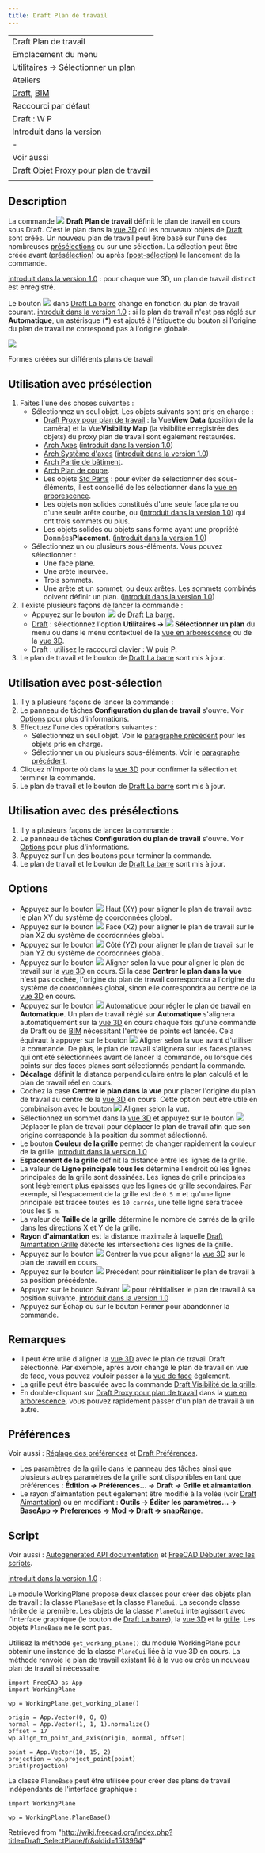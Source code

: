 ```yaml
---
title: Draft Plan de travail
---
```

|  |
| --- |
| Draft Plan de travail |
| Emplacement du menu |
| Utilitaires → Sélectionner un plan |
| Ateliers |
| [Draft](/Draft_Workbench/fr "Draft Workbench/fr"), [BIM](/BIM_Workbench/fr "BIM Workbench/fr") |
| Raccourci par défaut |
| Draft : W P |
| Introduit dans la version |
| - |
| Voir aussi |
| [Draft Objet Proxy pour plan de travail](/Draft_WorkingPlaneProxy/fr "Draft WorkingPlaneProxy/fr") |
|  |

## Description

La commande ![](/images/Draft_SelectPlane.svg) **Draft Plan de travail** définit le plan de travail en cours sous Draft. C'est le plan dans la [vue 3D](/3D_view/fr "3D view/fr") où les nouveaux objets de [Draft](/Draft_Workbench/fr "Draft Workbench/fr") sont créés. Un nouveau plan de travail peut être basé sur l'une des nombreuses [présélections](#Utilisation_avec_des_présélections) ou sur une sélection. La sélection peut être créée avant ([présélection](#Utilisation_avec_présélection)) ou après ([post-sélection](#Utilisation_avec_post-sélection)) le lancement de la commande.

[introduit dans la version 1.0](/Release_notes_1.0/fr "Release notes 1.0/fr") : pour chaque vue 3D, un plan de travail distinct est enregistré.

Le bouton ![](/images/Draft_tray_button_plane.png) dans [Draft La barre](/Draft_Tray/fr "Draft Tray/fr") change en fonction du plan de travail courant. [introduit dans la version 1.0](/Release_notes_1.0/fr "Release notes 1.0/fr") : si le plan de travail n'est pas réglé sur **Automatique**, un astérisque (**\***) est ajouté à l'étiquette du bouton si l'origine du plan de travail ne correspond pas à l'origine globale.

![](/images/WorkingPlane_example.png)

Formes créées sur différents plans de travail

## Utilisation avec présélection

1. Faites l'une des choses suivantes :
   * Sélectionnez un seul objet. Les objets suivants sont pris en charge :
     + [Draft Proxy pour plan de travail](/Draft_WorkingPlaneProxy/fr "Draft WorkingPlaneProxy/fr") : la Vue**View Data** (position de la caméra) et la Vue**Visibility Map** (la visibilité enregistrée des objets) du proxy plan de travail sont également restaurées.
     + [Arch Axes](/Arch_Axis/fr "Arch Axis/fr") ([introduit dans la version 1.0](/Release_notes_1.0/fr "Release notes 1.0/fr"))
     + [Arch Système d'axes](/Arch_AxisSystem/fr "Arch AxisSystem/fr") ([introduit dans la version 1.0](/Release_notes_1.0/fr "Release notes 1.0/fr"))
     + [Arch Partie de bâtiment](/Arch_BuildingPart/fr "Arch BuildingPart/fr").
     + [Arch Plan de coupe](/Arch_SectionPlane/fr "Arch SectionPlane/fr").
     + Les objets [Std Parts](/Std_Part/fr "Std Part/fr") : pour éviter de sélectionner des sous-éléments, il est conseillé de les sélectionner dans la [vue en arborescence](/Tree_view/fr "Tree view/fr").
     + Les objets non solides constitués d'une seule face plane ou d'une seule arête courbe, ou ([introduit dans la version 1.0](/Release_notes_1.0/fr "Release notes 1.0/fr")) qui ont trois sommets ou plus.
     + Les objets solides ou objets sans forme ayant une propriété Données**Placement**. ([introduit dans la version 1.0](/Release_notes_1.0/fr "Release notes 1.0/fr"))
   * Sélectionnez un ou plusieurs sous-éléments. Vous pouvez sélectionner :
     + Une face plane.
     + Une arête incurvée.
     + Trois sommets.
     + Une arête et un sommet, ou deux arêtes. Les sommets combinés doivent définir un plan. ([introduit dans la version 1.0](/Release_notes_1.0/fr "Release notes 1.0/fr"))
2. Il existe plusieurs façons de lancer la commande :
   * Appuyez sur le bouton ![](/images/Draft_tray_button_plane.png) de [Draft La barre](/Draft_Tray/fr "Draft Tray/fr").
   * [Draft](/Draft_Workbench/fr "Draft Workbench/fr") : sélectionnez l'option **Utilitaires → ![](/images/Draft_SelectPlane.svg) Sélectionner un plan** du menu ou dans le menu contextuel de la [vue en arborescence](/Tree_view/fr "Tree view/fr") ou de la [vue 3D](/3D_view/fr "3D view/fr").
   * Draft : utilisez le raccourci clavier : W puis P.
3. Le plan de travail et le bouton de [Draft La barre](/Draft_Tray/fr "Draft Tray/fr") sont mis à jour.

## Utilisation avec post-sélection

1. Il y a plusieurs façons de lancer la commande :
2. Le panneau de tâches **Configuration du plan de travail** s'ouvre. Voir [Options](#Options) pour plus d'informations.
3. Effectuez l'une des opérations suivantes :
   * Sélectionnez un seul objet. Voir le [paragraphe précédent](#Utilisation_avec_présélection) pour les objets pris en charge.
   * Sélectionner un ou plusieurs sous-éléments. Voir le [paragraphe précédent](#Utilisation_avec_présélection).
4. Cliquez n'importe où dans la [vue 3D](/3D_view/fr "3D view/fr") pour confirmer la sélection et terminer la commande.
5. Le plan de travail et le bouton de [Draft La barre](/Draft_Tray/fr "Draft Tray/fr") sont mis à jour.

## Utilisation avec des présélections

1. Il y a plusieurs façons de lancer la commande :
2. Le panneau de tâches **Configuration du plan de travail** s'ouvre. Voir [Options](#Options) pour plus d'informations.
3. Appuyez sur l'un des boutons pour terminer la commande.
4. Le plan de travail et le bouton de [Draft La barre](/Draft_Tray/fr "Draft Tray/fr") sont mis à jour.

## Options

* Appuyez sur le bouton ![](/images/View-top.svg) Haut (XY) pour aligner le plan de travail avec le plan XY du système de coordonnées global.
* Appuyez sur le bouton ![](/images/View-front.svg) Face (XZ) pour aligner le plan de travail sur le plan XZ du système de coordonnées global.
* Appuyez sur le bouton ![](/images/View-right.svg) Côté (YZ) pour aligner le plan de travail sur le plan YZ du système de coordonnées global.
* Appuyez sur le bouton ![](/images/View-isometric.svg) Aligner selon la vue pour aligner le plan de travail sur la [vue 3D](/3D_view/fr "3D view/fr") en cours. Si la case **Centrer le plan dans la vue** n'est pas cochée, l'origine du plan de travail correspondra à l'origine du système de coordonnées global, sinon elle correspondra au centre de la [vue 3D](/3D_view/fr "3D view/fr") en cours.
* Appuyez sur le bouton ![](/images/View-axonometric.svg) Automatique pour régler le plan de travail en **Automatique**. Un plan de travail réglé sur **Automatique** s'alignera automatiquement sur la [vue 3D](/3D_view/fr "3D view/fr") en cours chaque fois qu'une commande de Draft ou de [BIM](/BIM_Workbench/fr "BIM Workbench/fr") nécessitant l'entrée de points est lancée. Cela équivaut à appuyer sur le bouton ![](/images/View-isometric.svg) Aligner selon la vue avant d'utiliser la commande. De plus, le plan de travail s'alignera sur les faces planes qui ont été sélectionnées avant de lancer la commande, ou lorsque des points sur des faces planes sont sélectionnés pendant la commande.
* **Décalage** définit la distance perpendiculaire entre le plan calculé et le plan de travail réel en cours.
* Cochez la case **Centrer le plan dans la vue** pour placer l'origine du plan de travail au centre de la [vue 3D](/3D_view/fr "3D view/fr") en cours. Cette option peut être utile en combinaison avec le bouton ![](/images/View-isometric.svg) Aligner selon la vue.
* Sélectionnez un sommet dans la [vue 3D](/3D_view/fr "3D view/fr") et appuyez sur le bouton ![](/images/Draft_Move.svg) Déplacer le plan de travail pour déplacer le plan de travail afin que son origine corresponde à la position du sommet sélectionné.
* Le bouton **Couleur de la grille** permet de changer rapidement la couleur de la grille. [introduit dans la version 1.0](/Release_notes_1.0/fr "Release notes 1.0/fr")
* **Espacement de la grille** définit la distance entre les lignes de la grille.
* La valeur de **Ligne principale tous les** détermine l'endroit où les lignes principales de la grille sont dessinées. Les lignes de grille principales sont légèrement plus épaisses que les lignes de grille secondaires. Par exemple, si l'espacement de la grille est de `0.5 m` et qu'une ligne principale est tracée toutes les `10 carrés`, une telle ligne sera tracée tous les `5 m`.
* La valeur de **Taille de la grille** détermine le nombre de carrés de la grille dans les directions X et Y de la grille.
* **Rayon d'aimantation** est la distance maximale à laquelle [Draft Aimantation Grille](/Draft_Snap_Grid/fr "Draft Snap Grid/fr") détecte les intersections des lignes de la grille.
* Appuyez sur le bouton ![](/images/View-fullscreen.svg) Centrer la vue pour aligner la [vue 3D](/3D_view/fr "3D view/fr") sur le plan de travail en cours.
* Appuyez sur le bouton ![](/images/Sel-back.svg) Précédent pour réinitialiser le plan de travail à sa position précédente.
* Appuyez sur le bouton Suivant ![](/images/Sel-forward.svg) pour réinitialiser le plan de travail à sa position suivante. [introduit dans la version 1.0](/Release_notes_1.0/fr "Release notes 1.0/fr")
* Appuyez sur Échap ou sur le bouton Fermer pour abandonner la commande.

## Remarques

* Il peut être utile d'aligner la [vue 3D](/3D_view/fr "3D view/fr") avec le plan de travail Draft sélectionné. Par exemple, après avoir changé le plan de travail en vue de face, vous pouvez vouloir passer à la [vue de face](/Std_ViewFront/fr "Std ViewFront/fr") également.
* La grille peut être basculée avec la commande [Draft Visibilité de la grille](/Draft_ToggleGrid/fr "Draft ToggleGrid/fr").
* En double-cliquant sur [Draft Proxy pour plan de travail](/Draft_WorkingPlaneProxy/fr "Draft WorkingPlaneProxy/fr") dans la [vue en arborescence](/Tree_view/fr "Tree view/fr"), vous pouvez rapidement passer d'un plan de travail à un autre.

## Préférences

Voir aussi : [Réglage des préférences](/Preferences_Editor/fr "Preferences Editor/fr") et [Draft Préférences](/Draft_Preferences/fr "Draft Preferences/fr").

* Les paramètres de la grille dans le panneau des tâches ainsi que plusieurs autres paramètres de la grille sont disponibles en tant que préférences : **Édition → Préférences... → Draft → Grille et aimantation**.
* Le rayon d'aimantation peut également être modifié à la volée (voir [Draft Aimantation](/Draft_Snap/fr#Pr.C3.A9f.C3.A9rences "Draft Snap/fr")) ou en modifiant : **Outils → Éditer les paramètres... → BaseApp → Preferences → Mod → Draft → snapRange**.

## Script

Voir aussi : [Autogenerated API documentation](https://freecad.github.io/SourceDoc/) et [FreeCAD Débuter avec les scripts](/FreeCAD_Scripting_Basics/fr "FreeCAD Scripting Basics/fr").

[introduit dans la version 1.0](/Release_notes_1.0/fr "Release notes 1.0/fr") :

Le module WorkingPlane propose deux classes pour créer des objets plan de travail : la classe `PlaneBase` et la classe `PlaneGui`. La seconde classe hérite de la première. Les objets de la classe `PlaneGui` interagissent avec l'interface graphique (le bouton de [Draft La barre](/Draft_Tray/fr "Draft Tray/fr")), la [vue 3D](/3D_view/fr "3D view/fr") et la [grille](/Draft_Snap_Grid/fr "Draft Snap Grid/fr"). Les objets `PlaneBase` ne le sont pas.

Utilisez la méthode `get_working_plane()` du module WorkingPlane pour obtenir une instance de la classe `PlaneGui` liée à la vue 3D en cours. La méthode renvoie le plan de travail existant lié à la vue ou crée un nouveau plan de travail si nécessaire.

```
import FreeCAD as App
import WorkingPlane

wp = WorkingPlane.get_working_plane()

origin = App.Vector(0, 0, 0)
normal = App.Vector(1, 1, 1).normalize()
offset = 17
wp.align_to_point_and_axis(origin, normal, offset)

point = App.Vector(10, 15, 2)
projection = wp.project_point(point)
print(projection)

```

La classe `PlaneBase` peut être utilisée pour créer des plans de travail indépendants de l'interface graphique :

```
import WorkingPlane

wp = WorkingPlane.PlaneBase()

```

Retrieved from "<http://wiki.freecad.org/index.php?title=Draft_SelectPlane/fr&oldid=1513964>"